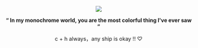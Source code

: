 
<p align="center">
  <img src="https://files.catbox.moe/qzhew4.jpg" />
</p>


</p> <p align="center"> <b>“ In my monochrome world, you are the most colorful thing I've ever saw ”</b>


</p> <p align="center"> c + h always，any ship is okay !! ♡
